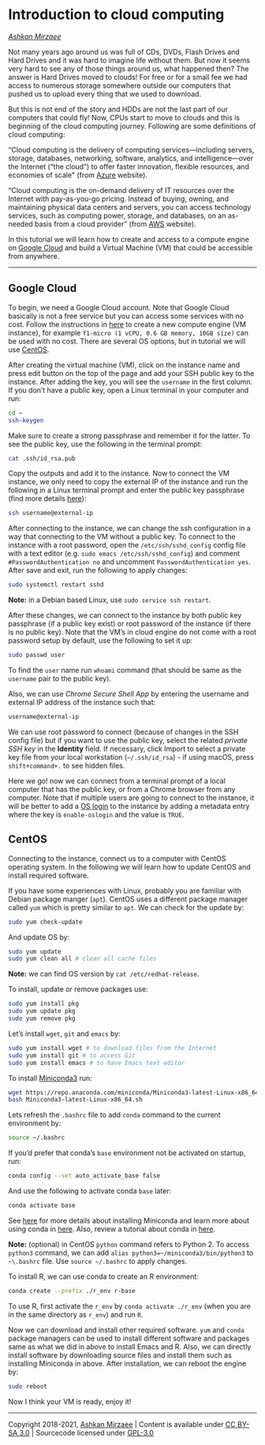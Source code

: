 # Introduction to cloud computing
*[Ashkan Mirzaee](https://ashki23.github.io/index.html)*

Not many years ago around us was full of CDs, DVDs, Flash Drives and
Hard Drives and it was hard to imagine life without them. But now it
seems very hard to see any of those things around us, what happened
then? The answer is Hard Drives moved to clouds\! For free or for a
small fee we had access to numerous storage somewhere outside our
computers that pushed us to upload every thing that we used to download.

But this is not end of the story and HDDs are not the last part of our
computers that could fly\! Now, CPUs start to move to clouds and this is
beginning of the cloud computing journey. Following are some definitions
of cloud computing:

“Cloud computing is the delivery of computing services—including
servers, storage, databases, networking, software, analytics, and
intelligence—over the Internet (“the cloud”) to offer faster innovation,
flexible resources, and economies of scale" (from
[Azure](https://azure.microsoft.com/en-us/overview/what-is-cloud-computing/)
website).

“Cloud computing is the on-demand delivery of IT resources over the
Internet with pay-as-you-go pricing. Instead of buying, owning, and
maintaining physical data centers and servers, you can access technology
services, such as computing power, storage, and databases, on an
as-needed basis from a cloud provider” (from
[AWS](https://aws.amazon.com/what-is-cloud-computing/) website).

In this tutorial we will learn how to create and access to a compute
engine on [Google Cloud](https://cloud.google.com) and build a Virtual
Machine (VM) that could be accessible from anywhere.

-----

## Google Cloud

To begin, we need a Google Cloud account. Note that Google Cloud
basically is not a free service but you can access some services with no
cost. Follow the instructions in
[here](https://cloud.google.com/compute/docs/quickstart-linux) to create
a new compute engine (VM instance), for example `f1-micro (1 vCPU, 0.6
GB memory, 10GB size)` can be used with no cost. There are several OS
options, but in tutorial we will use [CentOS](https://www.centos.org).

After creating the virtual machine (VM), click on the instance name and
press edit button on the top of the page and add your SSH public key to
the instance. After adding the key, you will see the `username` in the
first column. If you don’t have a public key, open a Linux terminal in
your computer and run:

``` bash
cd ~
ssh-keygen
```

Make sure to create a strong passphrase and remember it for the latter.
To see the public key, use the following in the terminal prompt:

``` bash
cat .ssh/id_rsa.pub
```

Copy the outputs and add it to the instance. Now to connect the VM
instance, we only need to copy the external IP of the instance and run
the following in a Linux terminal prompt and enter the public key
passphrase (find more details
[here](https://cloud.google.com/compute/docs/instances/connecting-advanced#thirdpartytools)):

``` bash
ssh username@external-ip
```

After connecting to the instance, we can change the ssh configuration in
a way that connecting to the VM without a public key. To connect to the
instance with a root password, open the `/etc/ssh/sshd_config` config
file with a text editor (e.g. `sudo emacs /etc/ssh/sshd_config`) and
comment `#PasswordAuthentication no` and uncomment
`PasswordAuthentication yes`. After save and exit, run the following to
apply changes:

``` bash
sudo systemctl restart sshd
```

**Note:** in a Debian based Linux, use `sudo service ssh restart`.

After these changes, we can connect to the instance by both public key
passphrase (if a public key exist) or root password of the instance (if
there is no public key). Note that the VM’s in cloud engine do not come
with a root password setup by default, use the following to set it up:

``` bash
sudo passwd user
```

To find the `user` name run `whoami` command (that should be same as the
`username` pair to the public key).

Also, we can use *Chrome Secure Shell App* by entering the username and
external IP address of the instance such that:

``` bash
username@external-ip
```

We can use root password to connect (because of changes in the SSH
config file) but if you want to use the public key, select the related
*private SSH key* in the **Identity** field. If necessary, click Import
to select a private key file from your local workstation
(`~/.ssh/id_rsa`) - if using macOS, press `shift+command+.` to see
hidden files.

Here we go\! now we can connect from a terminal prompt of a local
computer that has the public key, or from a Chrome browser from any
computer. Note that if multiple users are going to connect to the
instance, it will be better to add a [OS
login](https://cloud.google.com/compute/docs/instances/managing-instance-access)
to the instance by adding a metadata entry where the key is
`enable-oslogin` and the value is `TRUE`.

## CentOS

Connecting to the instance, connect us to a computer with CentOS
operating system. In the following we will learn how to update CentOS
and install required software.

If you have some experiences with Linux, probably you are familiar with
Debian package manger (`apt`). CentOS uses a different package manager
called `yum` which is pretty similar to `apt`. We can check for the
update by:

``` bash
sudo yum check-update
```

And update OS by:

``` bash
sudo yum update
sudo yum clean all # clean all cache files
```

**Note:** we can find OS version by `cat /etc/redhat-release`.

To install, update or remove packages use:

``` bash
sudo yum install pkg
sudo yum update pkg
sudo yum remove pkg
```

Let’s install `wget`, `git` and `emacs` by:

``` bash
sudo yum install wget # to download files from the Internet
sudo yum install git # to access Git
sudo yum install emacs # to have Emacs text editor
```

To install [Miniconda3](https://docs.conda.io/en/latest/miniconda.html)
run:

``` bash
wget https://repo.anaconda.com/miniconda/Miniconda3-latest-Linux-x86_64.sh
bash Miniconda3-latest-Linux-x86_64.sh
```

Lets refresh the `.bashrc` file to add `conda` command to the current
environment by:

``` bash
source ~/.bashrc
```

If you’d prefer that conda’s `base` environment not be activated on
startup, run:

``` bash
conda config --set auto_activate_base false
```

And use the following to activate conda `base` later:

``` bash
conda activate base
```

See
[here](https://conda.io/projects/conda/en/latest/user-guide/install/linux.html)
for more details about installing Miniconda and learn more about using
conda in
[here](https://docs.conda.io/projects/conda/en/latest/user-guide/getting-started.html).
Also, review a tutorial about conda in
[here](https://ashki23.github.io/python_env.html#miniconda).

**Note:** (optional) in CentOS `python` command refers to Python 2. To
access `python3` command, we can add `alias
python3=~/miniconda3/bin/python3` to `~\.bashrc` file. Use `source
~/.bashrc` to apply changes.

To install R, we can use conda to create an R environment:

``` bash
conda create --prefix ./r_env r-base
```

To use R, first activate the `r_env` by `conda activate ./r_env` (when
you are in the same directory as `r_env`) and run `R`.

Now we can download and install other required software. `yum` and
`conda` package managers can be used to install different software and
packages same as what we did in above to install Emacs and R. Also, we
can directly install software by downloading source files and install
them such as installing Miniconda in above. After installation, we can
reboot the engine by:

``` bash
sudo reboot
```

Now I think your VM is ready, enjoy it\!

---

Copyright 2018-2021, [Ashkan Mirzaee](https://ashki23.github.io/index.html) | Content is available under [CC BY-SA 3.0](https://creativecommons.org/licenses/by-sa/3.0/) | Sourcecode licensed under [GPL-3.0](https://www.gnu.org/licenses/gpl-3.0.en.html)
